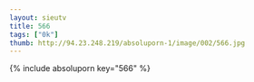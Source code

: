 ```yaml
--- 
layout: sieutv
title: 566
tags: ["0k"]
thumb: http://94.23.248.219/absoluporn-1/image/002/566.jpg
---
```

{% include absoluporn key="566" %} 
